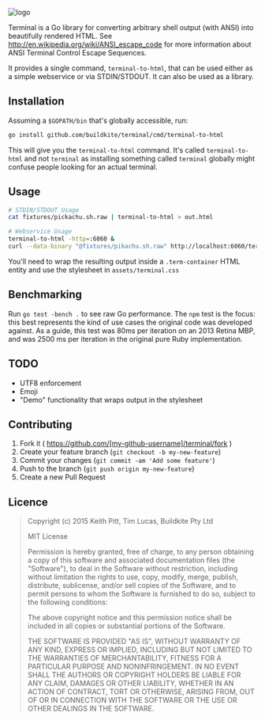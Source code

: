 ![logo](http://buildkite.github.io/terminal/images/logo.svg)

Terminal is a Go library for converting arbitrary shell output (with ANSI) into beautifully rendered HTML. See http://en.wikipedia.org/wiki/ANSI_escape_code for more information about ANSI Terminal Control Escape Sequences.

It provides a single command, `terminal-to-html`, that can be used either as a simple webservice or via STDIN/STDOUT. It can also be used as a library.

## Installation

Assuming a `$GOPATH/bin` that's globally accessible, run:

```bash
go install github.com/buildkite/terminal/cmd/terminal-to-html
```

This will give you the `terminal-to-html` command. It's called `terminal-to-html` and not `terminal` as installing something called `terminal` globally might confuse people looking for an actual terminal.

## Usage

``` bash
# STDIN/STDOUT Usage
cat fixtures/pickachu.sh.raw | terminal-to-html > out.html

# Webservice Usage
terminal-to-html -http=:6060 &
curl --data-binary "@fixtures/pikachu.sh.raw" http://localhost:6060/terminal > out.html
```

You'll need to wrap the resulting output inside a `.term-container` HTML entity and use the stylesheet in `assets/terminal.css`

## Benchmarking

Run `go test -bench .` to see raw Go performance. The `npm` test is the focus: this best represents the kind of use cases the original code was developed against. As a guide, this test was 80ms per iteration on an 2013 Retina MBP, and was 2500 ms per iteration in the original pure Ruby implementation.

## TODO

 * UTF8 enforcement
 * Emoji
 * "Demo" functionality that wraps output in the stylesheet

## Contributing

1. Fork it ( https://github.com/[my-github-username]/terminal/fork )
2. Create your feature branch (`git checkout -b my-new-feature`)
3. Commit your changes (`git commit -am 'Add some feature'`)
4. Push to the branch (`git push origin my-new-feature`)
5. Create a new Pull Request

## Licence

> Copyright (c) 2015 Keith Pitt, Tim Lucas, Buildkite Pty Ltd
>
> MIT License
>
> Permission is hereby granted, free of charge, to any person obtaining
> a copy of this software and associated documentation files (the
> "Software"), to deal in the Software without restriction, including
> without limitation the rights to use, copy, modify, merge, publish,
> distribute, sublicense, and/or sell copies of the Software, and to
> permit persons to whom the Software is furnished to do so, subject to
> the following conditions:
>
> The above copyright notice and this permission notice shall be
> included in all copies or substantial portions of the Software.
>
> THE SOFTWARE IS PROVIDED "AS IS", WITHOUT WARRANTY OF ANY KIND,
> EXPRESS OR IMPLIED, INCLUDING BUT NOT LIMITED TO THE WARRANTIES OF
> MERCHANTABILITY, FITNESS FOR A PARTICULAR PURPOSE AND
> NONINFRINGEMENT. IN NO EVENT SHALL THE AUTHORS OR COPYRIGHT HOLDERS BE
> LIABLE FOR ANY CLAIM, DAMAGES OR OTHER LIABILITY, WHETHER IN AN ACTION
> OF CONTRACT, TORT OR OTHERWISE, ARISING FROM, OUT OF OR IN CONNECTION
> WITH THE SOFTWARE OR THE USE OR OTHER DEALINGS IN THE SOFTWARE.
